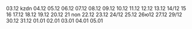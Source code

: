 03.12 kzdn
04.12
05.12
06.12
07.12
08.12
09.12
10.12
11.12
12.12
13.12
14/12
15
16
17.12
18.12
19.12
20.12
21 non
22.12
23.12
24/12
25.12
26ю12
27.12
29/12
30.12
31.12
01.01
02.01
03.01
04.01
05.01
